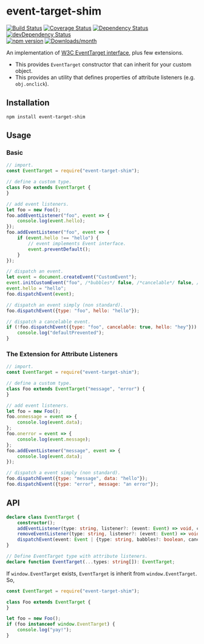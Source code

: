 # event-target-shim

[![Build Status](https://travis-ci.org/mysticatea/event-target-shim.svg)](https://travis-ci.org/mysticatea/event-target-shim)
[![Coverage Status](https://coveralls.io/repos/mysticatea/event-target-shim/badge.svg?branch=master&service=github)](https://coveralls.io/github/mysticatea/event-target-shim?branch=master)
[![Dependency Status](https://david-dm.org/mysticatea/event-target-shim.svg)](https://david-dm.org/mysticatea/event-target-shim)
[![devDependency Status](https://david-dm.org/mysticatea/event-target-shim/dev-status.svg)](https://david-dm.org/mysticatea/event-target-shim#info=devDependencies)<br>
[![npm version](https://img.shields.io/npm/v/event-target-shim.svg)](https://www.npmjs.com/package/event-target-shim)
[![Downloads/month](https://img.shields.io/npm/dm/event-target-shim.svg)](https://www.npmjs.com/package/event-target-shim)

An implementation of [W3C EventTarget interface](http://www.w3.org/TR/2000/REC-DOM-Level-2-Events-20001113/events.html#Events-EventTarget), plus few extensions.

- This provides `EventTarget` constructor that can inherit for your custom object.
- This provides an utility that defines properties of attribute listeners (e.g. `obj.onclick`).

## Installation

```
npm install event-target-shim
```

## Usage

### Basic

```js
// import.
const EventTarget = require("event-target-shim");

// define a custom type.
class Foo extends EventTarget {
}

// add event listeners.
let foo = new Foo();
foo.addEventListener("foo", event => {
    console.log(event.hello);
});
foo.addEventListener("foo", event => {
    if (event.hello !== "hello") {
        // event implements Event interface.
        event.preventDefault();
    }
});

// dispatch an event.
let event = document.createEvent("CustomEvent");
event.initCustomEvent("foo", /*bubbles*/ false, /*cancelable*/ false, /*detail*/ null);
event.hello = "hello";
foo.dispatchEvent(event);

// dispatch an event simply (non standard).
foo.dispatchEvent({type: "foo", hello: "hello"});

// dispatch a cancelable event.
if (!foo.dispatchEvent({type: "foo", cancelable: true, hello: "hey"})) {
    console.log("defaultPrevented");
}
```

### The Extension for Attribute Listeners

```js
// import.
const EventTarget = require("event-target-shim");

// define a custom type.
class Foo extends EventTarget("message", "error") {
}

// add event listeners.
let foo = new Foo();
foo.onmessage = event => {
    console.log(event.data);
};
foo.onerror = event => {
    console.log(event.message);
};
foo.addEventListener("message", event => {
    console.log(event.data);
});

// dispatch a event simply (non standard).
foo.dispatchEvent({type: "message", data: "hello"});
foo.dispatchEvent({type: "error", message: "an error"});
```

## API

```ts
declare class EventTarget {
    constructor();
    addEventListener(type: string, listener?: (event: Event) => void, capture: boolean = false): void;
    removeEventListener(type: string, listener?: (event: Event) => void, capture: boolean = false): void;
    dispatchEvent(event: Event | {type: string, babbles?: boolean, cancelable?: boolean}): void;
}

// Define EventTarget type with attribute listeners.
declare function EventTarget(...types: string[]): EventTarget;
```

If `window.EventTarget` exists, `EventTarget` is inherit from `window.EventTarget`.
So,

```js
const EventTarget = require("event-target-shim");

class Foo extends EventTarget {
}

let foo = new Foo();
if (foo instanceof window.EventTarget) {
    console.log("yay!");
}
```

